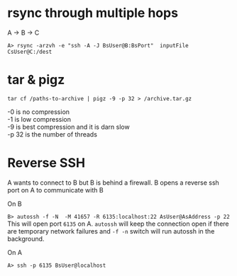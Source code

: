 
# rsync through multiple hops
A -> B -> C

```A> rsync -arzvh -e "ssh -A -J BsUser@B:BsPort"  inputFile CsUser@C:/dest```


# tar & pigz

```tar cf /paths-to-archive | pigz -9 -p 32 > /archive.tar.gz```

-0 is no compression  
-1 is low compression  
-9 is best compression and it is darn slow  
-p 32 is the number of threads


# Reverse SSH

A wants to connect to B but  B is behind a firewall.  B opens a reverse ssh port on A to communicate with B

On B 

``` B> autossh -f -N  -M 41657 -R 6135:localhost:22 AsUser@AsAddress -p 22 ```
This will open port `6135` on A. `autossh` will keep the connection open if there are temporary network failures and `-f -n` switch will run autossh in the background. 

On A

```A> ssh -p 6135 BsUser@localhost ```


